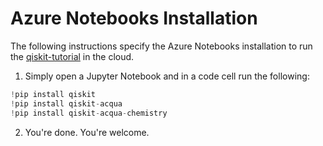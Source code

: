 # Azure Notebooks Installation

The following instructions specify the Azure Notebooks installation to run the [qiskit-tutorial](https://github.com/QISKit/qiskit-tutorial) in the cloud.

1. Simply open a Jupyter Notebook and in a code cell run the following:
```python
!pip install qiskit
!pip install qiskit-acqua
!pip install qiskit-acqua-chemistry
```

2. You're done. You're welcome.
